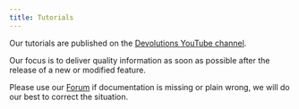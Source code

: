 ```yaml
---
title: Tutorials
---
```

Our tutorials are published on the [Devolutions YouTube channel](https://www.youtube.com/user/Devolutions).  

Our focus is to deliver quality information as soon as possible after the release of a new or modified feature.  

Please use our [Forum](https://forum.devolutions.net/product/server) if documentation is missing or plain wrong, we will do our best to correct the situation. 

